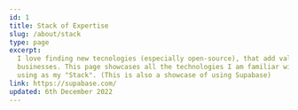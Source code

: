 ```yaml
---
id: 1
title: Stack of Expertise
slug: /about/stack
type: page
excerpt:
  I love finding new tecnologies (especially open-source), that add value to my clients and their
  businesses. This page showcases all the technologies I am familiar with and what I'm currently
  using as my "Stack". (This is also a showcase of using Supabase)
link: https://supabase.com/
updated: 6th December 2022
---
```

